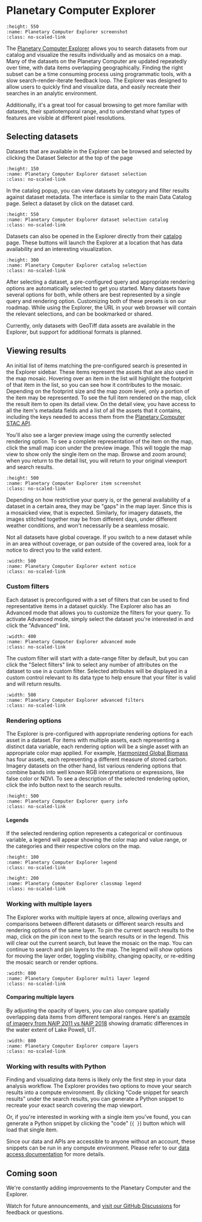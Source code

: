 # Planetary Computer Explorer

```{image} images/explorer-docs.jpg
:height: 550
:name: Planetary Computer Explorer screenshot
:class: no-scaled-link
```

The [Planetary Computer Explorer][1] allows you to search datasets from our
catalog and visualize the results individually and as mosaics on a map. Many of
the datasets on the Planetary Computer are updated repeatedly over time, with
data items overlapping geographically. Finding the right subset can be a time
consuming process using programmatic tools, with a slow search-render-iterate
feedback loop. The Explorer was designed to allow users to quickly find and
visualize data, and easily recreate their searches in an analytic environment.

Additionally, it's a great tool for casual browsing to get more familiar with
datasets, their spatiotemporal range, and to understand what types of
features are visible at different pixel resolutions.

## Selecting datasets

Datasets that are available in the Explorer can be browsed and selected by clicking the Dataset Selector at the top of the page

```{image} images/explorer-ds-selector.png
:height: 150
:name: Planetary Computer Explorer dataset selection
:class: no-scaled-link
```

In the catalog popup, you can view datasets by category and filter results against dataset metadata. The interface is similar to the main Data Catalog page. Select a dataset by click on the dataset card.

```{image} images/explorer-ds-catalog.png
:height: 550
:name: Planetary Computer Explorer dataset selection catalog
:class: no-scaled-link
```

Datasets can also be opened in the Explorer directly from their
[catalog][pc-catalog] page. These buttons will launch the Explorer at a
location that has data availability and an interesting visualization.

```{image} images/explorer-launch.jpg
:height: 300
:name: Planetary Computer Explorer catalog selection
:class: no-scaled-link
```

After selecting a dataset, a pre-configured query and appropriate rendering
options are automatically selected to get you started. Many datasets have
several options for both, while others are best represented by a single query
and rendering option. Customizing both of these presets is on our roadmap.
While using the Explorer, the URL in your web browser will contain the relevant
selections, and can be bookmarked or shared.

Currently, only datasets with GeoTiff data assets are available in the Explorer,
but support for additional formats is planned.

## Viewing results

An initial list of items matching the pre-configured search is presented in the
Explorer sidebar. These items represent the assets that are also used in the map
mosaic. Hovering over an item in the list will highlight the footprint of that
item in the list, so you can see how it contributes to the mosaic. Depending on
the footprint size and the map zoom level, only a portion of the item may be
represented. To see the full item rendered on the map, click the result item to
open its detail view. On the detail view, you have access to all the item's
metadata fields and a list of all the assets that it contains, including the
keys needed to access them from the [Planetary Computer STAC API][pc-docs-api].

You'll also see a larger preview image using the currently selected rendering
option. To see a complete representation of the item on the map, click the small
map icon under the preview image. This will toggle the map view to show only the
single item on the map. Browse and zoom around; when you return to the detail
list, you will return to your original viewport and search results.

```{image} images/explorer-item.png
:height: 500
:name: Planetary Computer Explorer item screenshot
:class: no-scaled-link
```

Depending on how restrictive your query is, or the general availability of
a dataset in a certain area, they may be "gaps" in the map layer. Since this is
a mosaicked view, that is expected. Similarly, for imagery datasets, the images
stitched together may be from different days, under different weather
conditions, and won't necessarily be a seamless mosaic.

Not all datasets have global coverage. If you switch to a new dataset while in
an area without coverage, or pan outside of the covered area, look for a notice
to direct you to the valid extent.

```{image} images/explorer-extent.png
:width: 500
:name: Planetary Computer Explorer extent notice
:class: no-scaled-link
```

### Custom filters

Each dataset is preconfigured with a set of filters that can be used to find
representative items in a dataset quickly. The Explorer also has an Advanced mode
that allows you to customize the filters for your query. To activate Advanced mode, simply select the dataset you're interested in and click the "Advanced" link.

```{image} images/explorer-advanced.jpg
:width: 400
:name: Planetary Computer Explorer advanced mode
:class: no-scaled-link
```

The custom filter will start with a date-range filter by default, but you can
click the "Select filters" link to select any number of attributes on the
dataset to use in a custom filter. Selected attributes will be displayed in a
custom control relevant to its data type to help ensure that your filter is
valid and will return results.

```{image} images/explorer-advanced-filters.jpg
:width: 500
:name: Planetary Computer Explorer advanced filters
:class: no-scaled-link
```

### Rendering options

The Explorer is pre-configured with appropriate rendering options for each asset
in a dataset. For items with multiple assets, each representing a distinct data
variable, each rendering option will be a single asset with an appropriate color
map applied. For example, [Harmonized Global Biomass][hgb] has four assets, each
representing a different measure of stored carbon. Imagery datasets on the other
hand, list various rendering options that combine bands into well known RGB
interpretations or expressions, like false color or NDVI. To see a description of the
selected rendering option, click the info button next to the search results.

```{image} images/explorer-queryinfo.png
:height: 500
:name: Planetary Computer Explorer query info
:class: no-scaled-link
```

#### Legends

If the selected rendering option represents a categorical or continuous variable,
a legend will appear showing the color map and value range, or the categories and their respective colors on the map.

```{image} images/explorer-legend.jpg
:height: 100
:name: Planetary Computer Explorer legend
:class: no-scaled-link
```

```{image} images/explorer-legend-class.jpg
:height: 200
:name: Planetary Computer Explorer classmap legend
:class: no-scaled-link
```

### Working with multiple layers

The Explorer works with multiple layers at once, allowing overlays and
comparisons between different datasets or different search results and rendering
options of the same layer. To pin the current search results to the map, click
on the pin icon next to the search results or in the legend. This will clear out
the current search, but leave the mosaic on the map. You can continue to search
and pin layers to the map. The legend will show options for moving the layer
order, toggling visibility, changing opacity, or re-editing the mosaic search or
render options.

```{image} images/explorer-pinned-layers-sm.png
:width: 800
:name: Planetary Computer Explorer multi layer legend
:class: no-scaled-link
```

#### Comparing multiple layers

By adjusting the opacity of layers, you can also compare spatially overlapping
data items from different temporal ranges. Here's an [example of imagery from
NAIP 2011 vs NAIP 2018][pc-naip-explore] showing dramatic differences in the
water extent of Lake Powell, UT.

```{image} images/explorer-opacity-compare-sm.gif
:width: 800
:name: Planetary Computer Explorer compare layers
:class: no-scaled-link
```

### Working with results with Python

Finding and visualizing data items is likely only the first step in your data
analysis workflow. The Explorer provides two options to move your search results
into a compute environment. By clicking "Code snippet for search results" under
the search results, you can generate a Python snippet to recreate your exact
search covering the map viewport.

Or, if you're interested in working with a single item you've found, you can
generate a Python snippet by clicking the "code" (`{ }`) button which will load
that single item.

Since our data and APIs are accessible to anyone without an account,
these snippets can be run in any compute environment. Please refer to
our [data access documentation][pc-docs-sas] for more details.

## Coming soon

We're constantly adding improvements to the Planetary Computer and the Explorer.

Watch for future announcements, and [visit our GitHub Discussions](https://github.com/microsoft/PlanetaryComputer/discussions) for feedback or questions.

[1]: https://planetarycomputer.microsoft.com/explore
[pc-docs-api]: https://planetarycomputer.microsoft.com/docs/quickstarts/reading-stac/
[pc-docs-sas]: https://planetarycomputer.microsoft.com/docs/concepts/sas/
[pc-catalog]: https://planetarycomputer.microsoft.com/catalog
[hgb]: https://planetarycomputer.microsoft.com/dataset/hgb
[pc-naip-explore]: https://planetarycomputer.microsoft.com/explore?c=-110.7523%2C37.5224&z=11.61&v=2&d=naip%7C%7Cnaip&s=true%3A%3A100%3A%3Atrue%7C%7Ctrue%3A%3A100%3A%3Atrue&m=2011%7C%7C2018&r=Natural+color%7C%7CNatural+color
